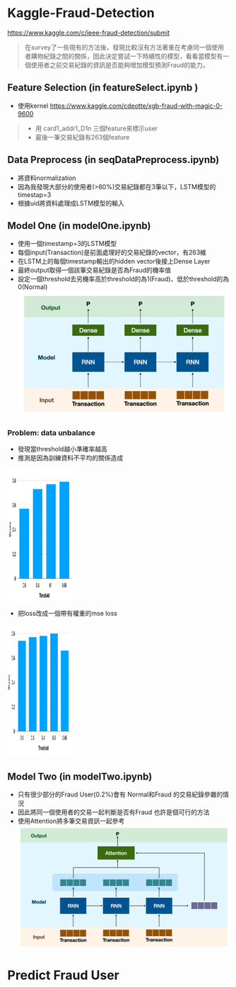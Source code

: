 # Kaggle-Fraud-Detection
https://www.kaggle.com/c/ieee-fraud-detection/submit
>在survey了一些現有的方法後，發現比較沒有方法著重在考慮同一個使用者購物紀錄之間的關係，因此決定嘗試一下時續性的模型，看看當模型有一個使用者之前交易紀錄的資訊是否能夠增加模型預測Fraud的能力。

##  Feature Selection (in featureSelect.ipynb )
- 使用kernel https://www.kaggle.com/cdeotte/xgb-fraud-with-magic-0-9600
> - 用 card1_addr1_D1n 三個feature來標示user
> - 最後一筆交易紀錄有263個feature

## Data Preprocess (in seqDataPreprocess.ipynb)
- 將資料normalization
- 因為我發現大部分的使用者(>80%)交易紀錄都在3筆以下，LSTM模型的timestap=3
- 根據uid將資料處理成LSTM模型的輸入

## Model One (in modelOne.ipynb)
-	使用一個timestamp=3的LSTM模型
-	每個input(Transaction)是前面處理好的交易紀錄的vector，有263維
-	在LSTM上的每個timestamp輸出的hidden vector後接上Dense Layer 
-	最終output取得一個該筆交易紀錄是否為Fraud的機率值
-	設定一個threshold去另機率高於threshold的為1(Fraud)、低於threshold的為0(Normal)
![image](https://github.com/Lisa06010416/Kaggle-Fraud-Detection/blob/master/image/Model%201.png)

### Problem: data unbalance
-	發現當threshold越小準確率越高 
-	推測是因為訓練資料不平均的關係造成
<img width="150" height="300" src="https://github.com/Lisa06010416/Kaggle-Fraud-Detection/blob/master/image/Threshold1.png"/>

-	把loss改成一個帶有權重的mse loss
<img width="150" height="300" src="https://github.com/Lisa06010416/Kaggle-Fraud-Detection/blob/master/image/Threshold2.png"/>

## Model Two (in modelTwo.ipynb)
-	只有很少部分的Fraud User(0.2%)會有 Normal和Fraud 的交易紀錄參雜的情況
- 因此將同一個使用者的交易一起判斷是否有Fraud 也許是個可行的方法
- 使用Attention將多筆交易資訊一起參考
![image](https://github.com/Lisa06010416/Kaggle-Fraud-Detection/blob/master/image/Model%202.png)

# Predict Fraud User
